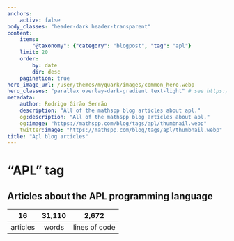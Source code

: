 ```yaml
---
anchors:
    active: false
body_classes: "header-dark header-transparent"
content:
    items:
        "@taxonomy": {"category": "blogpost", "tag": "apl"}
    limit: 20
    order:
        by: date
        dir: desc
    pagination: true
hero_image_url: /user/themes/myquark/images/common_hero.webp
hero_classes: "parallax overlay-dark-gradient text-light" # see https://demo.getgrav.org/blog-skeleton/blog/hero-classes
metadata:
    author: Rodrigo Girão Serrão
    description: "All of the mathspp blog articles about apl."
    og:description: "All of the mathspp blog articles about apl."
    og:image: "https://mathspp.com/blog/tags/apl/thumbnail.webp"
    twitter:image: "https://mathspp.com/blog/tags/apl/thumbnail.webp"
title: "Apl blog articles"
---
```


# “APL” tag


## Articles about the APL programming language



<table class="stats-table">
    <thead>
        <tr>
            <th style="text-align: center;">16</th>
            <th style="text-align: center;">31,110</th>
            <th style="text-align: center;">2,672</th>
        </tr>
    </thead>
    <tbody>
        <tr>
            <td style="text-align: center;">articles</td>
            <td style="text-align: center;">words</td>
            <td style="text-align: center;">lines of code</td>
        </tr>
    </tbody>
</table>